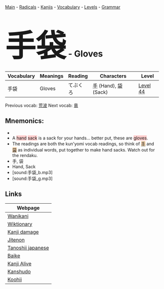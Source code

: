 <style> bigfont {font-size: 100px}</style>
[Main](../README.md) -
[Radicals](../radicals.md) -
[Kanjis](../kanjis.md) -
[Vocabulary](../vocabulary.md) -
[Levels](../levels.md) -
[Grammar](../grammar.md)
# <bigfont> 手袋</bigfont> - Gloves 

| Vocabulary | Meanings | Reading | Characters | Level |
| --- | --- | --- | --- | --- |
| 手袋 | Gloves | てぶくろ |  [手](../kanjis/手.md) (Hand), [袋](../kanjis/袋.md) (Sack) | [Level 44](../levels/wk_level44.md) |

Previous vocab: [荒波](荒波.md) Next vocab: [竜](竜.md) 

## Mnemonics:

* 
* A <span style="background-color:#ffcccb"> hand</span> <span style="background-color:#ffcccb"> sack</span> is a sack for your hands... better put, these are <span style="background-color:#ffcccb"> gloves</span>.
* The readings are both the kun'yomi vocab readings, so think of <span style="background-color:#fed8b1"> [手](https://jisho.org/search/手)</span> and <span style="background-color:#fed8b1"> [袋](https://jisho.org/search/袋)</span> as individual words, put together to make hand sacks. Watch out for the rendaku.
* 手, 袋
* Hand, Sack
* [sound:手袋_b.mp3]
* [sound:手袋_g.mp3]


## Links 

| Webpage |
| --- |
| [Wanikani          ](https://www.wanikani.com/kanji/手袋) |
| [Wiktionary        ](https://en.wiktionary.org/wiki/手袋) |
| [Kanji damage      ](http://www.kanjidamage.com/kanji/search?utf8=✓&q=手袋) |
| [Jitenon           ](https://jitenon.com/kanji/手袋) |
| [Tanoshii japanese ](https://www.tanoshiijapanese.com/dictionary/kanji.cfm?k=手袋) |
| [Baike             ](https://baike.baidu.com/item/手袋) |
| [Kanji Alive       ](https://app.kanjialive.com/手袋) |
| [Kanshudo          ](https://www.kanshudo.com/searchmn?q=手袋) |
| [Koohii            ](https://kanji.koohii.com/study/kanji/手袋) |
